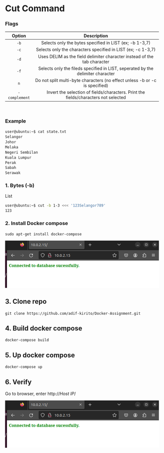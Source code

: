 # Cut Command

### Flags

|     Option    |                                     Description                                     |
|:-------------:|:-----------------------------------------------------------------------------------:|
|      `-b`     |               Selects only the bytes specified in LIST (ex; -b 1-3,7)               |
|      `-c`     |             Selects only the characters specified in LIST (ex; -c 1-3,7)            |
|      `-d`     |       Uses DELIM as the field delimiter character instead of the tab character      |
|      `-f`     |   Selects only the fileds specified in LIST, seperated by the delimiter character   |
|      `n`      |     Do not split multi-byte characters (no effect unless -b or -c is specified)     |
| `-complement` | Invert the selection of fields/characters. Print the fields/characters not selected |
<br>

### Example

```bash
user@ubuntu:~$ cat state.txt
Selangor
Johor
Melaka
Negeri Sembilan
Kuala Lumpur
Perak
Sabah
Serawak
```


### 1. Bytes (-b)

List 
```bash
user@ubuntu:~$ cut -b 1-3 <<< '123Selangor789'
123
```

### 2. Install Docker compose

```
sudo apt-get install docker-compose
```

![Alt text](https://github.com/adif-kirito/Docker-Assignment/blob/main/img/Capture.PNG)

## 3. Clone repo

```
git clone https://github.com/adif-kirito/Docker-Assignment.git
```

## 4. Build docker compose

```
docker-compose build
```

## 5. Up docker compose

```
docker-compose up
```

## 6. Verify

Go to browser, enter http://*Host IP*/

![Alt text](https://github.com/adif-kirito/Docker-Assignment/blob/main/img/Capture.PNG)
